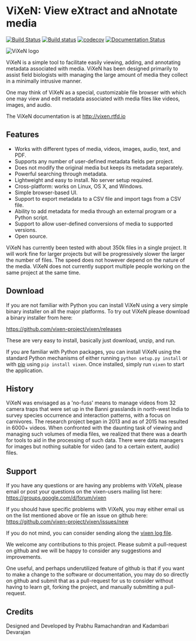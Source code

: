 ViXeN: View eXtract and aNnotate media
=======================================

[![Build Status](https://travis-ci.org/vixen-project/vixen.svg?branch=master)](https://travis-ci.org/vixen-project/vixen)
[![Build status](https://ci.appveyor.com/api/projects/status/9smsybrpx04bmh22?svg=true)](https://ci.appveyor.com/project/prabhuramachandran/vixen)
[![codecov](https://codecov.io/gh/vixen-project/vixen/branch/master/graph/badge.svg)](https://codecov.io/gh/vixen-project/vixen)
[![Documentation Status](https://readthedocs.org/projects/vixen/badge/?version=latest)](http://vixen.readthedocs.io/en/latest/?badge=latest)


![ViXeN logo](https://raw.githubusercontent.com/vixen-project/vixen/master/docs/source/images/logo_small.png)

ViXeN is a simple tool to facilitate easily viewing, adding, and annotating
metadata associated with media.  ViXeN has been designed primarily to assist
field biologists with managing the large amount of media they collect in
a minimally intrusive manner.

One may think of ViXeN as a special, customizable file browser with which
one may view and edit metadata associated with media files like videos, images,
and audio.

The ViXeN documentation is at http://vixen.rtfd.io


Features
--------

- Works with different types of media, videos, images, audio, text, and PDF.
- Supports any number of user-defined metadata fields per project.
- Does not modify the original media but keeps its metadata separately.
- Powerful searching through metadata.
- Lightweight and easy to install.  No server setup required.
- Cross-platform: works on Linux, OS X, and Windows.
- Simple browser-based UI.
- Support to export metadata to a CSV file and import tags from a CSV file.
- Ability to add metadata for media through an external program or a Python
  script.
- Support to allow user-defined conversions of media to supported versions.
- Open source.

ViXeN has currently been tested with about 350k files in a single project. It
will work fine for larger projects but will be progressively slower the larger
the number of files. The speed does not however depend on the nature of the
media. ViXeN does not currently support multiple people working on the same
project at the same time.


Download
---------

If you are not familiar with Python you can install ViXeN using a very simple
binary installer on all the major platforms. To try out ViXeN please download
a binary installer from here:

  https://github.com/vixen-project/vixen/releases

These are very easy to install, basically just download, unzip, and run.

If you are familiar with Python packages, you can install ViXeN using the
standard Python mechanisms of either running `python setup.py install` or with
[pip](https://pip.pypa.io/) using `pip install vixen`. Once installed, simply
run `vixen` to start the application.


History
--------

ViXeN was envisaged as a 'no-fuss' means to manage videos from 32 camera traps
that were set up in the Banni grasslands in north-west India to survey species
occurrence and interaction patterns, with a focus on carnivores. The research
project began in 2013 and as of 2015 has resulted in 6000+ videos. When
confronted with the daunting task of viewing and managing such volumes of
media files, we realized that there was a dearth for tools to aid in the
processing of such data. There were data managers for images but nothing suitable
for video (and to a certain extent, audio) files.

Support
-------

If you have any questions or are having any problems with ViXeN, please email
or post your questions on the vixen-users mailing list here:
https://groups.google.com/d/forum/vixen

If you should have specific problems with ViXeN, you may eitiher email us on
the list mentioned above or file an issue on github here:
https://github.com/vixen-project/vixen/issues/new

If you do not mind, you can consider sending along the [vixen log
file](https://vixen.readthedocs.io/en/latest/installation.html#troubleshooting).

We welcome any contributions to this project. Please submit a pull-request on
github and we will be happy to consider any suggestions and improvements.

One useful, and perhaps underutilized feature of github is that if you want to
make a change to the software or documentation, you may do so directly on
github and submit that as a pull-request for us to consider without having to
learn git, forking the project, and manually submitting a pull-request.


Credits
-------

Designed and Developed by Prabhu Ramachandran and Kadambari Devarajan
